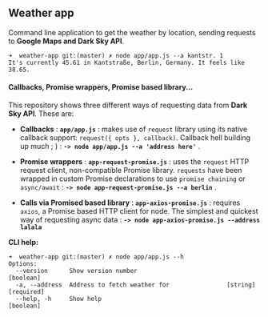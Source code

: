 ## Weather app

Command line application to get the weather by location, sending requests to **Google Maps and Dark Sky API**.

```
➜  weather-app git:(master) ✗ node app/app.js --a kantstr. 1
It's currently 45.61 in Kantstraße, Berlin, Germany. It feels like 38.65.
```

#### Callbacks, Promise wrappers, Promise based library...

This repository shows three different ways of requesting data from **Dark Sky API**. These are:


* **Callbacks** : **`app/app.js`** : makes use of `request` library using its native callback support: `request({ opts }, callback)`. Callback hell building up much ; ) : **`-> node app/app.js --a 'address here'`** .

* **Promise wrappers** : **`app-request-promise.js`** : uses the `request` HTTP request client, non-compatible Promise library. `requests` have been wrapped in custom Promise declarations to use `promise chaining` or `async/await` : **`-> node app-request-promise.js --a berlin`** .
 
* **Calls via Promised based library** : **`app-axios-promise.js`** : requires `axios`, a Promise based HTTP client for node. The simplest and quickest way of requesting async data : **`-> node app-axios-promise.js --address lalala`**

**CLI help:**

```
➜  weather-app git:(master) ✗ node app/app.js --h
Options:
  --version      Show version number                                   [boolean]
  -a, --address  Address to fetch weather for                [string] [required]
  --help, -h     Show help                                             [boolean]
```
